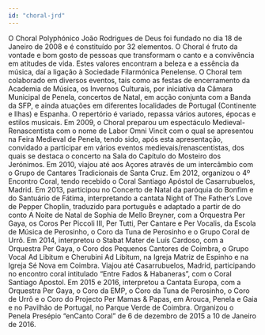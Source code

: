 ```yaml
---
id: "choral-jrd"
---
```


O Choral Polyphónico João Rodrigues de Deus foi fundado no dia 18 de Janeiro de 2008 e é constituído por 32 elementos. O Choral é fruto da vontade e bom gosto de pessoas que transformam o canto e a convivência em atitudes de vida. Estes valores encontram a beleza e a essência da música, daí a ligação à Sociedade Filarmónica Penelense. 
O Choral tem colaborado em diversos eventos, tais como as festas de encerramento da Academia de Música, os Invernos Culturais, por iniciativa da Câmara Municipal de Penela, concertos de Natal, em acção conjunta com a Banda da SFP, e ainda atuações em diferentes localidades de Portugal (Continente e Ilhas) e Espanha. 
O repertório é variado, repassa vários autores, épocas e estilos musicais. 
Em 2009, o Choral preparou um espectáculo Medieval-Renascentista com o nome de Labor Omni Vincit com o qual se apresentou na Feira Medieval de Penela, tendo sido, após esta apresentação, convidado a participar em vários eventos medievais/renascentistas, dos quais se destaca o concerto na Sala do Capítulo do Mosteiro dos Jerónimos. 
Em 2010, viajou até aos Açores através de um intercâmbio com o Grupo de Cantares Tradicionais de Santa Cruz. Em 2012, organizou o 4º Encontro Coral, tendo recebido o Coral Santiago Apóstol de Casarrubuelos, Madrid. Em 2013, participou no Concerto de Natal da paróquia do Bonfim e do Santuário de Fátima, interpretando a cantata Night of The Father’s Love de Pepper Choplin, traduzido para português e adaptado a partir de do conto A Noite de Natal de Sophia de Mello Breyner, com a Orquestra Per Gaya, os Coros Per Piccoli III, Per Tutti, Per Cantare e Per Vocalis, da Escola de Música de Perosinho, o Coro da Tuna de Perosinho e o Grupo Coral de Urrô. Em 2014, interpretou o Stabat Mater de Luís Cardoso, com a Orquestra Per Gaya, o Coro dos Pequenos Cantores de Coimbra, o Grupo Vocal Ad Libitum e Cherubini Ad Libitum, na Igreja Matriz de Espinho e na Igreja Sé Nova em Coimbra. Viajou até Casarrubuelos, Madrid, participando no encontro coral intitulado “Entre Fados & Habaneras”, com o Coral Santiago Apostol. Em 2015 e 2016, interpretou a Cantata Europa, com a Orquestra Per Gaya, o Coro da EMP, o Coro da Tuna de Perosinho, o Coro de Urrô e o Coro do Projecto Per Mamas & Papas, em Arouca, Penela e Gaia e no Pavilhão de Portugal, no Parque Verde de Coimbra. 
Organizou o Penela Presépio “enCanto Coral” de 6 de dezembro de 2015 a 10 de Janeiro de 2016. 
